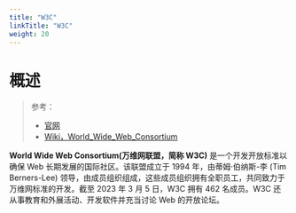 ```yaml
---
title: "W3C"
linkTitle: "W3C"
weight: 20
---
```


# 概述

> 参考：
> 
> - [官网](https://www.w3.org/)
> - [Wiki，World_Wide_Web_Consortium](https://en.wikipedia.org/wiki/World_Wide_Web_Consortium)


**World Wide Web Consortium(万维网联盟，简称 W3C)** 是一个开发开放标准以确保 Web 长期发展的国际社区。该联盟成立于 1994 年，由蒂姆·伯纳斯-李 (Tim Berners-Lee) 领导，由成员组织组成，这些成员组织拥有全职员工，共同致力于万维网标准的开发。截至 2023 年 3 月 5 日，W3C 拥有 462 名成员。W3C 还从事教育和外展活动、开发软件并充当讨论 Web 的开放论坛。